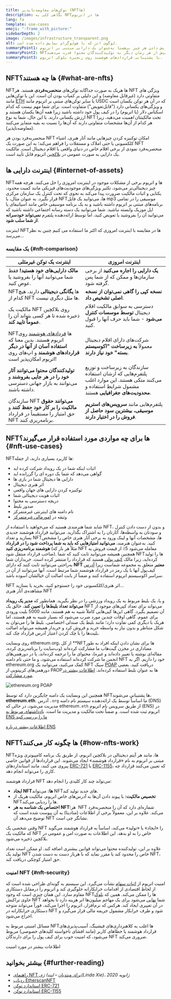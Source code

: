 ```yaml
---
title: توکن‌های معاوضه‌ناپذیر (NFTها)
description: نگاهی کلی به NFTها در اتریوم
lang: fa
template: use-cases
emoji: ":frame_with_picture:"
sidebarDepth: 2
image: /images/infrastructure_transparent.png
alt: لوگوی اتر که با هولوگرام نمایش داده شده‌ است.
summaryPoint1: راهی برای نمایش دادن هر چیز بی‌همتا به‌عنوان یک دارایی مبتنی بر اتریوم.
summaryPoint2: NFTها بیش از هر زمان دیگر به تولیدکنندگان محتوا قدرت می‌دهند.
summaryPoint3: با پشتیبانی قراردادهای هوشمند روی زنجیره‌ بلوکی اتریوم.
---
```


## NFTها چه هستند؟ {#what-are-nfts}

NFTها هریک به صورت جداگانه توکن‌های **منحصربه‌فردی** هستند. هر NFT ویژگی های متفاوتی دارد (غیرقابل معاوضه) و این دلیلی بر کمیاب بودن آن است. این با توکن‌هایی مانند [ETH](/glossary/#ether) یا سایر توکن‌های مبتنی بر اتریوم مانند USDC که در آن هر توکن یکسان است و ویژگی‌های یکسانی دارد ("قابل‌تعویض") متفاوت است. برای شما مهم نیست که کدام اسکناس دلار (یا اتریوم) را در کیف پول خود داشته باشید زیرا همه آن‌ها یکسان هستند و ارزش یکسانی دارند. با این حال، شما به نوع NFT تحت مالکیتتان _اهمیت_ می‌دهید، زیرا هر کدام از آن‌ها مشخصات متفاوتی دارند که آن‌ها را نسبت به بقیه متمایز می‌کنند (معاوضه‌ناپذیر).

منحصربه‌فرد بودن هر NFT امکان توکنیزه کردن چیزهایی مانند آثار هنری، اشیاء کلکسیونی یا حتی املاک و مستغلات را فراهم می‌کند؛ به این صورت یک NFT منحصربه‌فرد نمودی از برخی اقلام خاص در دنیای واقعی یا اقلام دیجیتال است. مالکیت یک دارایی به صورت عمومی در [بلاکچین](/glossary/#blockchain) اتریوم قابل تأیید است.

<YouTube id="Xdkkux6OxfM" />

## اینترنت دارایی ها {#internet-of-assets}

NFTها و اتریوم برخی از مشکلات موجود در اینترنت امروزی را حل می‌کنند. هرچه همه چیز دیجیتالی‌تر می‌شود، تکثیر ویژگی‌های موجودیت‌های فیزیکی مانند کمیت محدود، یکتایی و اثبات مالکیت ضرورت پیدا می‌کند به نحوی که تحت کنترل یک سازمان مرکزی قرار نگیرد. به عنوان مثال، با NFTها، می‌توانید یک فایل mp3 موسیقی را در تمامی برنامه‌های مبتنی بر اتریوم داشته باشید و به یک برنامه موسیقی خاص مانند اسپاتیفای یا اپل موزیک وابسته نباشید. شما می‌توانید یک دسته رسانه اجتماعی داشته باشید که می‌توانید آن را بفروشید یا تعویض کنید، اما توسط ارائه‌دهنده پلتفرم **نمی‌تواند خودسرانه از شما سلب شود**.

اینترنت NFTها در مقایسه با اینترنت امروزی که اکثر ما استفاده می کنیم چنین به نظر می‌رسد...

### یک مقایسه {#nft-comparison}

| اینترنت یک توکن غیرمثلی                                                                                                                                                  | اینترنت امروزی                                                                                                                                     |
| ------------------------------------------------------------------------------------------------------------------------------------------------------------------------ | -------------------------------------------------------------------------------------------------------------------------------------------------- |
| **مالک دارایی‌های خود هستید!** فقط شما می‌توانید آنها را بفروشید یا عوض کنید.                                                                                            | **یک دارایی را اجاره می‌کنید** از برخی سازمان‌ها و ممکن که از شما پس گرفته شود.                                                                    |
| NFTها **یگانگی دیجیتالی** دارند، هیچ کدام از NFT ها مثل دیگری نیست.                                                                                                      | **نسخه کپی را گاهی نمی‌توان از نسخه اصلی تشخیص داد**.                                                                                              |
| مالکیت یک NFT روی بلاکچین ذخیره شده تا هر کسی بتواند آن را **عموماً تایید کند**.                                                                                         | دسترسی به سوابق مالکیت اقلام دیجیتال **توسط موسسات کنترل می‌شود** - شما باید حرف آنها را قبول کنید.                                                |
| NFTها [قردادهای هوشمند](/glossary/#smart-contract) روی اتریوم هستند. بدین معنا که **استفاده آسان از آنها در دیگر قراردادهای هوشمند** و اپ‌های روی اتریوم امکان‌پذیر است! | شرکت‌های دارای اقلام دیجیتال معمولاً **به زیرساخت "اکوسیستم بسته" خود نیاز دارند**.                                                                |
| **تولیدکنندگان محتوا می‌توانند آثار خود را در هر جایی بفروشند** و می‌توانند به بازار جهانی دسترسی داشته باشند.                                                           | سازندگان به زیرساخت و توزیع پلتفرم‌هایی که ازشان استفاده می‌کنند متکی هستند. این موارد اغلب مشمول شرایط استفاده و **محدودیت‌های جغرافیایی** هستند. |
| سازندگان NFT **می‌توانند حقوق مالکیت را بر کار خود حفظ کنند** و حق امتیاز را مستقیماً در قرارداد NFT برنامه‌ریزی کنند.                                                   | پلتفرم‌هایی مانند **سرویس‌های استریم موسیقی، بیشترین سود حاصل از فروش را در اختیار دارند**.                                                        |

## NFTها برای چه مواردی مورد استفاده قرار می‌گیرند؟ {#nft-use-cases}

NFTها کاربرد بسیاری دارند، از جمله:

- اثبات اینکه شما در یک رویداد شرکت کرده اید
- گواهی می‌دهد که شما یک دوره ای را گزرانده اید
- دارایی ها دیجیتال شما در بازی ها
- اثر هنری دیجیتال
- توکنیزه کردن دارایی های جهان واقعی
- اثبات هویت دیجیتالی شما
- دریچه دسترسی به محتوا
- صدور بلیط
- نام دامنه های اینترنتی غیرمتمرکز
- وثیقه در [امورمالی غیرمتمرکز](/glossary/#defi)

شاید شما هنرمندی هستید که می‌خواهید با استفاده از NFT، و بدون از دست دادن کنترل و سودتان به واسطه‌ها، آثارتان را به اشتراک بگذارید. می‌توانید قرارداد هوشمند جدیدی بسازید و تعداد NFTها، مشخصات آنها و لینک ورود به برخی آثار هنری خاص را مشخص کنید. به‌عنوان هنرمند، **می‌توانید امتیازهایی که باید به شما پرداخت شود را در قرارداد هوشمند برنامه‌ریزی کنید** (مثلاً هر بار که NFT معامله می‌شود 5٪ از قیمت فروش به صاحب قرارداد منتقل شود). همچنین همیشه می‌توانید ثابت کنید که شما NFTها را تولید کرده‌اید، زیرا مالک [کیف پولی](/glossary/#wallet) هستید که قرارداد را منتشر کرده است. خریداران شما به‌راحتی می‌توانند ثابت کنند که دارای **NFT معتبر** متعلق به مجموعه شماست زیرا [آدرس](/glossary/#address) کیف‌پول آنها با یک رمز در قرارداد هوشمند شما مرتبط است. آنها می‌توانند از آن در سراسر اکوسیستم اتریوم استفاده کنند و ضمناً از بابت اصالت آن خیالشان آسوده باشد.

<InfoBanner shouldSpaceBetween emoji=":eyes:" mt="8">
  <div>NFT اثر هنری/کلکسیونی خود را جستوجو کنید، بخرید یا بسازید...</div>
  <ButtonLink href="/dapps/?category=collectibles#explore">
    مشاهده‌ی آثار هنری NFT
  </ButtonLink>
</InfoBanner>

و یا، یک بلیط مربوط به یک رویداد ورزشی را در نظر بگیرید. همانطور که **مدیر یک رویداد می‌تواند تعداد بلیط‌ها را تعیین کند**، خالق یک NFT می‌تواند برای تعداد کپی‌های موجود از آن تصمیم بگیرد. گاهی این‌ها کپی‌هایی کاملاً شبیه به هم هستند، مانند 5000 بلیت ورودی برای عموم. گاهی اوقات چندین مورد ضرب می‌شود که بسیار شبیه به هم هستند، اما هریک با دیگری کمی تفاوت دارد؛ مانند بلیط یک صندلی اختصاصی. بلیط ها را می‌توان به شکل متناظر و بدون نیاز به واسطه خرید و فروش کرد و خریدار همیشه می‌تواند اصالت بلیت‌ها را با چک کردن اعتبار آدرس قرارداد چک کند.

روی وبسایت ethereum.org، از کل **NFTها برای نشان دادن اینکه افراد به طور معناداری در مخزن گیت‌هاب ما مشارکت کرده‌اند (وب‌سایت را برنامه‌ریزی کرده، مقاله‌ای نوشته یا تغییر داده‌اند و غیره)، محتوای ما را ترجمه کرده‌اند، یا در دورهمی‌های انجمن ما شرکت کرده‌اند استفاده می‌شود، و ما حتی نام دامنه NFT خود را داریم. اگر به ethereum.org کمک می‌کنید، می‌توانید یک NFT سبک [POAP](/glossary/#poap) دریافت کنید. بعضی دورهمی‌های کریپتویی از PAOPها به عنوان بلیط استفاده کرده‌اند. [اطلاعات بیشتر در مورد مشارکت](/contributing/#poap).

![ethereum.org POAP](./poap.png)

همچنین این وبسایت یک دامنه جایگزین دارد که توسط NFTها پشتیبانی می‌شوند، **ethereum.eth**. آدرس `.org` ما اساساً توسط یک ارائه‌دهنده‌ سیستم نام دامنه (DNS) مدیریت می‌شود، در حالی که ethereum`.eth` از طریق سرویس نام اتریوم (ENS) در اتریوم ثبت شده‌ است. و ضمناً تحت مالکیت و مدیریت ما است. [یادداشتهای مربوط به ENS ما را بررسی کنید](https://app.ens.domains/name/ethereum.eth)

[اطلاعات بیشتر درباره‌ ENS](https://app.ens.domains)

<Divider />

## NFTها چگونه کار می‌کنند؟ {#how-nfts-work}

NFTها، مانند هر آیتم دیجیتالی در بلاکچین اتریوم، از طریق یک برنامه کامپیوتری ویژه مبتنی بر اتریوم به نام «قرارداد هوشمند» ایجاد می‌شوند. این قراردادها از قوانین خاصی پیروی می کنند، مانند استانداردهای [ERC-721](/glossary/#erc-721) یا [ERC-1155](/glossary/#erc-1155)، که تعیین می‌کنند قرارداد چه کاری را می‌تواند انجام دهد.

قرارداد هوشمند NFT می‌تواند چند کار کلیدی را انجام دهد:

- **ایجاد NFTها:** می‌تواند NFTهای جدید تولید کند.
- **تخصیص مالکیت:** با پیوند دادن آن‌ها به آدرس‌های خاص اتریوم، مالکیت هریک از NFT‌ها را ردیابی می‌کند.
- **اختصاص یک شناسه به هر NFT:‏** هر NFT شماره‌ای دارد که آن را منحصربه‌فرد می‌کند. علاوه بر این، معمولاً برخی از اطلاعات (متادیتا) به آن پیوست شده است که توضیح می‌دهد آن NFT نشانگر چی است.

وقتی شخصی یک NFT را «ایجاد» یا «تولید» می‌کند، اساساً به قرارداد هوشمند می‌گوید که مالکیت یک NFT خاص را به او بدهد. این اطلاعات به صورت امن و عمومی در بلاکچین ذخیره می‌شود.

علاوه بر این، تولیدکننده محتوا می‌تواند قوانین بیشتری اضافه کند. او ممکن است تعداد تولید یک NFT خاص را محدود کند یا مقرر نماید که با هربار دست به دست شدن NFT، حق امتیاز کوچکی دریافت کند.

### امنیت NFT {#nft-security}

امنیت اتریوم از [اثبات سهام](/glossary/#pos) نشأت می‌گیرد. این سیستم به گونه‌ای طراحی شده است که از لحاظ اقتصادی از اقدامات خرابکارانه جلوگیری کند و اتریوم را درمقابل دستکاری مقاوم سازد. این همان چیزی است که وجود NFTها را ممکن می‌کند. همین که [بلوک](/glossary/#block) حاوی تراکنش NFT شما [نهایی](/glossary/#finality) می‌شود برای یک مهاجم میلیون‌ها اتر هزینه دارد تا بخواهد در آن تغییری ایجاد کند. هرکس که نرم‌افزار، اتریوم را اجرا می‌کند، فوراً می‌تواند متوجه دستکاری خرابکارانه در NFT شود و طرف خرابکار مشمول جریمه مالی قرار می‌گیرد و اخراج می‌شود.

مسائل امنیتی مربوط به NFTها اغلب به کلاهبرداری‌های فیشینگ، آسیب‌پذیری‌های قرارداد هوشمند یا خطاهای کاربر (مانند افشای ناخواسته کلیدهای خصوصی) مربوط می‌شود، که امنیت خوب برای کیف پول را برای دارندگان NFT ضروری می‌کند.

<ButtonLink href="/security/">
  اطلاعات بیشتر در مورد امنیت
</ButtonLink>

## بیشتر بخوانید {#further-reading}

- [راهنمای NFT برای مبتدیان](https://linda.mirror.xyz/df649d61efb92c910464a4e74ae213c4cab150b9cbcc4b7fb6090fc77881a95d) – _لیندا ژی(Linda Xie)، ژانویه 2020_
- [ردیاب EtherscanNFT](https://etherscan.io/nft-top-contracts)
- [استاندارد توکن ERC-721](/developers/docs/standards/tokens/erc-721/)
- [استاندارد توکن ERC-1155](/developers/docs/standards/tokens/erc-1155/)

<Divider />

<QuizWidget quizKey="nfts" />

